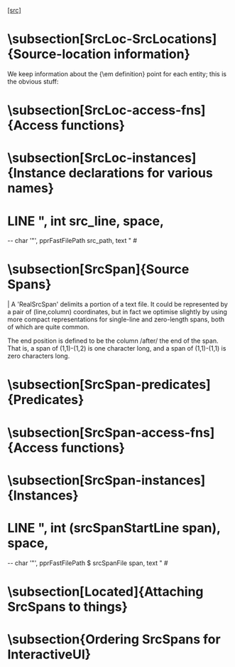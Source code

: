 [[src]](https://github.com/ghc/ghc/tree/master/compiler/basicTypes/SrcLoc.hs)
# \subsection[SrcLoc-SrcLocations]{Source-location information}


We keep information about the {\em definition} point for each entity;
this is the obvious stuff:


# \subsection[SrcLoc-access-fns]{Access functions}


# \subsection[SrcLoc-instances]{Instance declarations for various names}


# LINE ", int src_line, space,
--                  char '\"', pprFastFilePath src_path, text " #

# \subsection[SrcSpan]{Source Spans}


 |
A 'RealSrcSpan' delimits a portion of a text file.  It could be represented
by a pair of (line,column) coordinates, but in fact we optimise
slightly by using more compact representations for single-line and
zero-length spans, both of which are quite common.

The end position is defined to be the column /after/ the end of the
span.  That is, a span of (1,1)-(1,2) is one character long, and a
span of (1,1)-(1,1) is zero characters long.


# \subsection[SrcSpan-predicates]{Predicates}


# 

# \subsection[SrcSpan-access-fns]{Access functions}


# \subsection[SrcSpan-instances]{Instances}


# LINE ", int (srcSpanStartLine span), space,
--                 char '\"', pprFastFilePath $ srcSpanFile span, text " #

# \subsection[Located]{Attaching SrcSpans to things}


# \subsection{Ordering SrcSpans for InteractiveUI}
